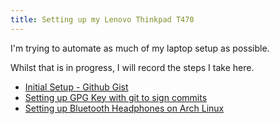 ```yaml
---
title: Setting up my Lenovo Thinkpad T470
---
```


I'm trying to automate as much of my laptop setup as possible.

Whilst that is in progress, I will record the steps I take here.

- [Initial Setup - Github Gist](https://gist.github.com/davidpeach/71de7a956f913805b65911fee3050c68)
- [Setting up GPG Key with git to sign commits](/setting-up-t470/setting-up-gpg-key-with-git.html)
- [Setting up Bluetooth Headphones on Arch Linux](/setting-up-t470/setting-up-bluetooth-headphones-on-arch-linux.html)
